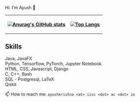 Hi. I'm Ayush 👋
<table>
<tr>
<th align="center">
<p> 
  
[![Anurag's GitHub stats](https://github-readme-stats.vercel.app/api?username=kmAyush&count_private=true&show_icons=true&theme=nord&include_all_commits=true&hide=contribs)](https://github.com/anuraghazra/github-readme-stats)

</p>
</th>
<th align="center">
<p> 
  
[![Top Langs](https://github-readme-stats.vercel.app/api/top-langs/?username=kmAyush&layout=compact&theme=nord&langs_count=8&hide=html)](https://github.com/anuraghazra/github-readme-stats)
</p>
</th>
</tr>
</table>
  


Skills
------
Java, JavaFX<br>
Python, Tensorflow, PyTorch, Jupyter Notebook<br>
HTML, CSS, Javascript, Django<br>
C, C++, Bash<br>
SQL - Postgresql, LaTeX<br>
Qiskit<br>

📫 How to reach me: `ayushkrishna <at> iisc <dot> ac <dot> in`


<!--
**kmAyush/kmAyush** is a ✨ _special_ ✨ repository because its `README.md` (this file) appears on your GitHub profile.

Here are some ideas to get you started:

- 🔭 I’m currently working on ...
- 🌱 I’m currently learning ...
- 👯 I’m looking to collaborate on ...
- 🤔 I’m looking for help with ...
- 💬 Ask me about ...
- 📫 How to reach me: ...
- 😄 Pronouns: ...
- ⚡ Fun fact: ...
-->
